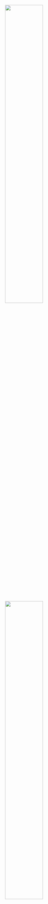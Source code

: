 <p align="center">
  <img height="50%" width="auto" src ="https://github-readme-stats-rongronggg9.vercel.app/api?username=anapalmeida&show_icons=true&include_all_commits=true&count_private=true&theme=ocean_dark&hide_border=true&hide=issues,contribs&bg_color=00000000">
  <img height="50%" width="auto" src ="https://github-readme-stats.vercel.app/api/top-langs/?username=anapalmeida&layout=compact&hide_border=true&theme=city_lights&bg_color=00000000&langs_count=8&hide=jupyter%20notebook,tex,css,php&exclude_repo=Pacman-AI">
  <br>
</p>


